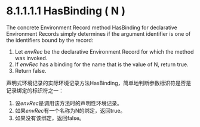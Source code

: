 # 8.1.1.1.1 HasBinding ( N )

The concrete Environment Record method HasBinding for declarative Environment Records simply determines if the argument identifier is one of the identifiers bound by the record:

1. Let *envRec* be the declarative Environment Record for which the method was invoked.
2. If *envRec* has a binding for the name that is the value of N, return true.
3. Return false.

声明式环境记录的实际环境记录方法HasBinding，简单地判断参数标识符是否是记录绑定的标识符之一：

1. 设*envRec*是调用该方法时的声明性环境记录。
2. 如果*envRec*有一个名称为N的绑定，返回true。
3. 如果没有该绑定，返回false。